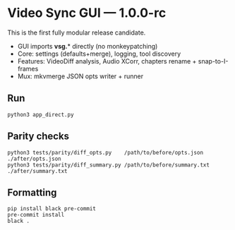 # Video Sync GUI — 1.0.0-rc

This is the first fully modular release candidate.
- GUI imports **vsg.*** directly (no monkeypatching)
- Core: settings (defaults+merge), logging, tool discovery
- Features: VideoDiff analysis, Audio XCorr, chapters rename + snap-to-I-frames
- Mux: mkvmerge JSON opts writer + runner

## Run
    python3 app_direct.py

## Parity checks
    python3 tests/parity/diff_opts.py    /path/to/before/opts.json  ./after/opts.json
    python3 tests/parity/diff_summary.py /path/to/before/summary.txt ./after/summary.txt

## Formatting
    pip install black pre-commit
    pre-commit install
    black .
